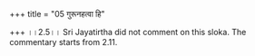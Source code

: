 +++
title = "05 गुरूनहत्वा हि"

+++
।।2.5।। Sri Jayatirtha did not comment on this sloka. The commentary
starts from 2.11.  
  
